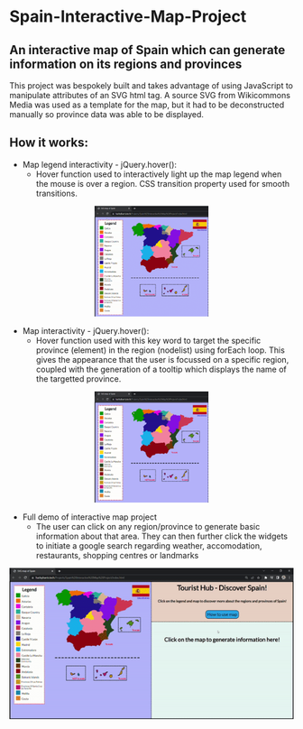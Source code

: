 # Spain-Interactive-Map-Project

## An interactive map of Spain which can generate information on its regions and provinces 

This project was bespokely built and takes advantage of using JavaScript to manipulate attributes of an SVG html tag. A source SVG from Wikicommons Media was 
used as a template for the map, but it had to be deconstructed manually so province data was able to be displayed.

## How it works:

* Map legend interactivity - jQuery.hover():
  * Hover function used to interactively light up the map legend when the mouse is over a region. CSS transition property used for smooth transitions.

<p align="center">
  <img src="https://github.com/Harrisman05/Spain-Interactive-Map-Project/blob/master/hover_legend_gif.gif" width="40%" height="40%"/>
</p>

* Map interactivity - jQuery.hover():
  * Hover function used with this key word to target the specific province (element) in the region (nodelist) using forEach loop. This gives the appearance 
  that the user is focussed on a specific region, coupled with the generation of a tooltip which displays the name of the targetted province.
  
<p align="center">
  <img src="https://github.com/Harrisman05/Spain-Interactive-Map-Project/blob/master/hover_map_gif.gif" width="40%" height="40%"/>
</p>

* Full demo of interactive map project
  * The user can click on any region/province to generate basic information about that area. They can then further click the widgets to initiate a google search 
regarding weather, accomodation, restaurants, shopping centres or landmarks   

<p align="center">
  <img src="https://github.com/Harrisman05/Spain-Interactive-Map-Project/blob/master/full_demo.gif"/>
</p>
